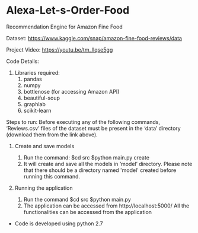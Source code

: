 # Alexa-Let-s-Order-Food
Recommendation Engine for Amazon Fine Food

Dataset: https://www.kaggle.com/snap/amazon-fine-food-reviews/data 

Project Video: https://youtu.be/tm_lIqse5gg

Code Details:
1. Libraries required:
   1. pandas
   2. numpy
   3. bottlenose (for accessing Amazon API)
   4. beautiful-soup
   5. graphlab
   6. scikit-learn


Steps to run:
Before executing any of the following commands, ‘Reviews.csv’ files of the  dataset must be present in the ‘data’ directory (download them from the link above).
   1. Create and save models
      1. Run the command:
         $cd src
         $python main.py create
      2. It will create and save all the models in ‘model’ directory. 
         Please note that there should be a directory named 'model' created before running this command.
   
   2. Running the application
      1. Run the command
         $cd src
         $python main.py
      2. The application can be accessed from http://localhost:5000/
         All the functionalities can be accessed from the application

* Code is developed using python 2.7
